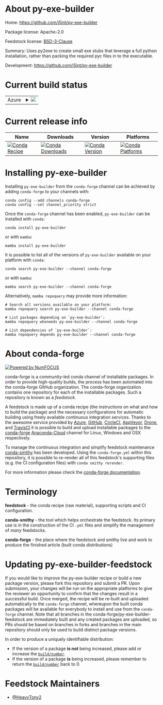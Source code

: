 About py-exe-builder
====================

Home: https://github.com/j5int/py-exe-builder

Package license: Apache-2.0

Feedstock license: [BSD-3-Clause](https://github.com/conda-forge/py-exe-builder-feedstock/blob/main/LICENSE.txt)

Summary: Uses py2exe to create small exe stubs that leverage a full python installation, rather than packing the required pyc files in to the executable.

Development: https://github.com/j5int/py-exe-builder

Current build status
====================


<table>
    
  <tr>
    <td>Azure</td>
    <td>
      <details>
        <summary>
          <a href="https://dev.azure.com/conda-forge/feedstock-builds/_build/latest?definitionId=15295&branchName=main">
            <img src="https://dev.azure.com/conda-forge/feedstock-builds/_apis/build/status/py-exe-builder-feedstock?branchName=main">
          </a>
        </summary>
        <table>
          <thead><tr><th>Variant</th><th>Status</th></tr></thead>
          <tbody><tr>
              <td>win_64_python3.10.____cpythonpython_implcpython</td>
              <td>
                <a href="https://dev.azure.com/conda-forge/feedstock-builds/_build/latest?definitionId=15295&branchName=main">
                  <img src="https://dev.azure.com/conda-forge/feedstock-builds/_apis/build/status/py-exe-builder-feedstock?branchName=main&jobName=win&configuration=win%20win_64_python3.10.____cpythonpython_implcpython" alt="variant">
                </a>
              </td>
            </tr><tr>
              <td>win_64_python3.8.____cpythonpython_implcpython</td>
              <td>
                <a href="https://dev.azure.com/conda-forge/feedstock-builds/_build/latest?definitionId=15295&branchName=main">
                  <img src="https://dev.azure.com/conda-forge/feedstock-builds/_apis/build/status/py-exe-builder-feedstock?branchName=main&jobName=win&configuration=win%20win_64_python3.8.____cpythonpython_implcpython" alt="variant">
                </a>
              </td>
            </tr><tr>
              <td>win_64_python3.9.____cpythonpython_implcpython</td>
              <td>
                <a href="https://dev.azure.com/conda-forge/feedstock-builds/_build/latest?definitionId=15295&branchName=main">
                  <img src="https://dev.azure.com/conda-forge/feedstock-builds/_apis/build/status/py-exe-builder-feedstock?branchName=main&jobName=win&configuration=win%20win_64_python3.9.____cpythonpython_implcpython" alt="variant">
                </a>
              </td>
            </tr>
          </tbody>
        </table>
      </details>
    </td>
  </tr>
</table>

Current release info
====================

| Name | Downloads | Version | Platforms |
| --- | --- | --- | --- |
| [![Conda Recipe](https://img.shields.io/badge/recipe-py--exe--builder-green.svg)](https://anaconda.org/conda-forge/py-exe-builder) | [![Conda Downloads](https://img.shields.io/conda/dn/conda-forge/py-exe-builder.svg)](https://anaconda.org/conda-forge/py-exe-builder) | [![Conda Version](https://img.shields.io/conda/vn/conda-forge/py-exe-builder.svg)](https://anaconda.org/conda-forge/py-exe-builder) | [![Conda Platforms](https://img.shields.io/conda/pn/conda-forge/py-exe-builder.svg)](https://anaconda.org/conda-forge/py-exe-builder) |

Installing py-exe-builder
=========================

Installing `py-exe-builder` from the `conda-forge` channel can be achieved by adding `conda-forge` to your channels with:

```
conda config --add channels conda-forge
conda config --set channel_priority strict
```

Once the `conda-forge` channel has been enabled, `py-exe-builder` can be installed with `conda`:

```
conda install py-exe-builder
```

or with `mamba`:

```
mamba install py-exe-builder
```

It is possible to list all of the versions of `py-exe-builder` available on your platform with `conda`:

```
conda search py-exe-builder --channel conda-forge
```

or with `mamba`:

```
mamba search py-exe-builder --channel conda-forge
```

Alternatively, `mamba repoquery` may provide more information:

```
# Search all versions available on your platform:
mamba repoquery search py-exe-builder --channel conda-forge

# List packages depending on `py-exe-builder`:
mamba repoquery whoneeds py-exe-builder --channel conda-forge

# List dependencies of `py-exe-builder`:
mamba repoquery depends py-exe-builder --channel conda-forge
```


About conda-forge
=================

[![Powered by
NumFOCUS](https://img.shields.io/badge/powered%20by-NumFOCUS-orange.svg?style=flat&colorA=E1523D&colorB=007D8A)](https://numfocus.org)

conda-forge is a community-led conda channel of installable packages.
In order to provide high-quality builds, the process has been automated into the
conda-forge GitHub organization. The conda-forge organization contains one repository
for each of the installable packages. Such a repository is known as a *feedstock*.

A feedstock is made up of a conda recipe (the instructions on what and how to build
the package) and the necessary configurations for automatic building using freely
available continuous integration services. Thanks to the awesome service provided by
[Azure](https://azure.microsoft.com/en-us/services/devops/), [GitHub](https://github.com/),
[CircleCI](https://circleci.com/), [AppVeyor](https://www.appveyor.com/),
[Drone](https://cloud.drone.io/welcome), and [TravisCI](https://travis-ci.com/)
it is possible to build and upload installable packages to the
[conda-forge](https://anaconda.org/conda-forge) [Anaconda-Cloud](https://anaconda.org/)
channel for Linux, Windows and OSX respectively.

To manage the continuous integration and simplify feedstock maintenance
[conda-smithy](https://github.com/conda-forge/conda-smithy) has been developed.
Using the ``conda-forge.yml`` within this repository, it is possible to re-render all of
this feedstock's supporting files (e.g. the CI configuration files) with ``conda smithy rerender``.

For more information please check the [conda-forge documentation](https://conda-forge.org/docs/).

Terminology
===========

**feedstock** - the conda recipe (raw material), supporting scripts and CI configuration.

**conda-smithy** - the tool which helps orchestrate the feedstock.
                   Its primary use is in the construction of the CI ``.yml`` files
                   and simplify the management of *many* feedstocks.

**conda-forge** - the place where the feedstock and smithy live and work to
                  produce the finished article (built conda distributions)


Updating py-exe-builder-feedstock
=================================

If you would like to improve the py-exe-builder recipe or build a new
package version, please fork this repository and submit a PR. Upon submission,
your changes will be run on the appropriate platforms to give the reviewer an
opportunity to confirm that the changes result in a successful build. Once
merged, the recipe will be re-built and uploaded automatically to the
`conda-forge` channel, whereupon the built conda packages will be available for
everybody to install and use from the `conda-forge` channel.
Note that all branches in the conda-forge/py-exe-builder-feedstock are
immediately built and any created packages are uploaded, so PRs should be based
on branches in forks and branches in the main repository should only be used to
build distinct package versions.

In order to produce a uniquely identifiable distribution:
 * If the version of a package **is not** being increased, please add or increase
   the [``build/number``](https://docs.conda.io/projects/conda-build/en/latest/resources/define-metadata.html#build-number-and-string).
 * If the version of a package **is** being increased, please remember to return
   the [``build/number``](https://docs.conda.io/projects/conda-build/en/latest/resources/define-metadata.html#build-number-and-string)
   back to 0.

Feedstock Maintainers
=====================

* [@HeavyTony2](https://github.com/HeavyTony2/)

